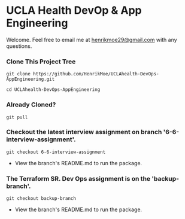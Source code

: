 # UCLA Health DevOp & App Engineering 

Welcome. Feel free to email me at henrikmoe29@gmail.com with any questions. 

### Clone This Project Tree

`git clone https://github.com/HenrikMoe/UCLAhealth-DevOps-AppEngineering.git`

`cd UCLAhealth-DevOps-AppEngineering`

### Already Cloned? 

`git pull`

### Checkout the latest interview assignment on branch '6-6-interview-assignment'.

`git checkout 6-6-interview-assignment`

+ View the branch's README.md to run the package.

### The Terraform SR. Dev Ops assignment is on the 'backup-branch'.

`git checkout backup-branch`

+ View the branch's README.md to run the package.

